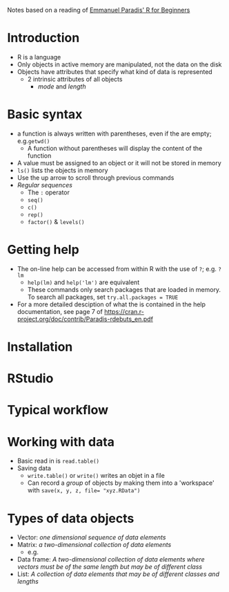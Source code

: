 Notes based on a reading of [Emmanuel Paradis' R for Beginners](https://cran.r-project.org/doc/contrib/Paradis-rdebuts_en.pdf)

# Introduction  
- R is a language  
- Only objects in active memory are manipulated, not the data on the disk  
- Objects have attributes that specify what kind of data is represented  
  - 2 intrinsic attributes of all objects  
    - *mode* and *length*  

# Basic syntax
- a function is always written with parentheses, even if the are empty; e.g.`getwd()`  
  - A function without parentheses will display the content of the function  
- A value must be assigned to an object or it will not be stored in memory  
- `ls()` lists the objects in memory  
- Use the up arrow to scroll through previous commands  
- *Regular sequences*  
  - The `:` operator  
  - `seq()`  
  - `c()`  
  - `rep()`  
  - `factor()` & `levels()`  


# Getting help  
- The on-line help can be accessed from within R with the use of `?`; e.g. `?lm`  
  - `help(lm)` and `help('lm')` are equivalent  
  - These commands only search packages that are loaded in memory. To search all packages, set `try.all.packages = TRUE`  
- For a more detailed desciption of what the is contained in the help documentation, see page 7 of https://cran.r-project.org/doc/contrib/Paradis-rdebuts_en.pdf  


# Installation  

# RStudio  

# Typical workflow  
 
# Working with data  
- Basic read in is `read.table()`  
- Saving data  
  - `write.table()` or `write()` writes an objet in a file  
  - Can record a *group* of objects by making them into a 'workspace' with `save(x, y, z, file= "xyz.RData")`  
  
# Types of data objects
- Vector: *one dimensional sequence of data elements*
- Matrix: *a two-dimensional collection of data elements*
  - e.g. 
- Data frame: *A two-dimensional collection of data elements where vectors must be of the same length but may be of different class*
- List: *A collection of data elements that may be of different classes and lengths*